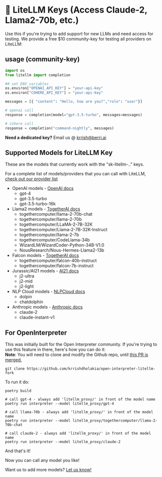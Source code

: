# 🔑 LiteLLM Keys (Access Claude-2, Llama2-70b, etc.)

Use this if you're trying to add support for new LLMs and need access for testing. We provide a free $10 community-key for testing all providers on LiteLLM: 

## usage (community-key)

```python
import os
from litellm import completion

## set ENV variables
os.environ["OPENAI_API_KEY"] = "your-api-key"
os.environ["COHERE_API_KEY"] = "your-api-key"

messages = [{ "content": "Hello, how are you?","role": "user"}]

# openai call
response = completion(model="gpt-3.5-turbo", messages=messages)

# cohere call
response = completion("command-nightly", messages)
```

**Need a dedicated key?**
Email us @ krrish@berri.ai 

## Supported Models for LiteLLM Key
These are the models that currently work with the "sk-litellm-.." keys.

For a complete list of models/providers that you can call with LiteLLM, [check out our provider list](./providers/)

* OpenAI models - [OpenAI docs](./providers/openai.md)
    * gpt-4
    * gpt-3.5-turbo
    * gpt-3.5-turbo-16k
* Llama2 models - [TogetherAI docs](./providers/togetherai.md)
    * togethercomputer/llama-2-70b-chat
    * togethercomputer/llama-2-70b
    * togethercomputer/LLaMA-2-7B-32K
    * togethercomputer/Llama-2-7B-32K-Instruct
    * togethercomputer/llama-2-7b
    * togethercomputer/CodeLlama-34b
    * WizardLM/WizardCoder-Python-34B-V1.0
    * NousResearch/Nous-Hermes-Llama2-13b
* Falcon models - [TogetherAI docs](./providers/togetherai.md)
    * togethercomputer/falcon-40b-instruct
    * togethercomputer/falcon-7b-instruct
* Jurassic/AI21 models - [AI21 docs](./providers/ai21.md)
    * j2-ultra
    * j2-mid
    * j2-light
* NLP Cloud models - [NLPCloud docs](./providers/nlp_cloud.md)
    * dolpin
    * chatdolphin 
* Anthropic models - [Anthropic docs](./providers/anthropic.md)
    * claude-2
    * claude-instant-v1


## For OpenInterpreter
This was initially built for the Open Interpreter community. If you're trying to use this feature in there, here's how you can do it:  
**Note**: You will need to clone and modify the Github repo, until [this PR is merged.](https://github.com/KillianLucas/open-interpreter/pull/288)

```
git clone https://github.com/krrishdholakia/open-interpreter-litellm-fork
```
To run it do: 
```
poetry build 

# call gpt-4 - always add 'litellm_proxy/' in front of the model name
poetry run interpreter --model litellm_proxy/gpt-4

# call llama-70b - always add 'litellm_proxy/' in front of the model name
poetry run interpreter --model litellm_proxy/togethercomputer/llama-2-70b-chat

# call claude-2 - always add 'litellm_proxy/' in front of the model name
poetry run interpreter --model litellm_proxy/claude-2
```

And that's it! 

Now you can call any model you like!


Want us to add more models? [Let us know!](https://github.com/BerriAI/litellm/issues/new/choose)